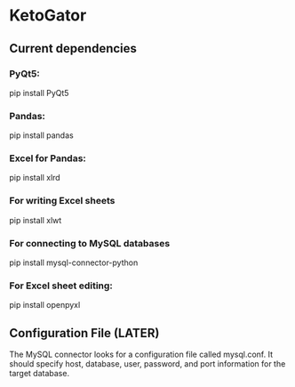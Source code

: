 # KetoGator

## Current dependencies 
### PyQt5: 
pip install PyQt5
### Pandas:
pip install pandas
### Excel for Pandas:
pip install xlrd
### For writing Excel sheets
pip install xlwt
### For connecting to MySQL databases
pip install mysql-connector-python
### For Excel sheet editing:
pip install openpyxl

## Configuration File (LATER)
The MySQL connector looks for a configuration file called mysql.conf. It should specify host, database, user, password, and port information for the target database.
